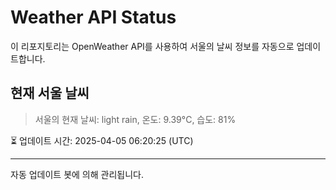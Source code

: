 
# Weather API Status

이 리포지토리는 OpenWeather API를 사용하여 서울의 날씨 정보를 자동으로 업데이트합니다.

## 현재 서울 날씨
> 서울의 현재 날씨: light rain, 온도: 9.39°C, 습도: 81%

⏳ 업데이트 시간: 2025-04-05 06:20:25 (UTC)

---
자동 업데이트 봇에 의해 관리됩니다.
